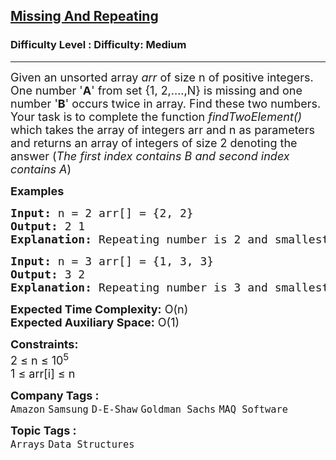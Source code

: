 <h2><a href="https://www.geeksforgeeks.org/problems/find-missing-and-repeating2512/1?utm_source=youtube&utm_medium=collab_striver_ytdescription&utm_campaign=find-missing-and-repeating">Missing And Repeating</a></h2><h3>Difficulty Level : Difficulty: Medium</h3><hr><div class="problems_problem_content__Xm_eO" style="user-select: text;"><p style="user-select: text;"><span style="font-size: 18px; user-select: text;">Given an unsorted array <em style="user-select: text;">arr</em> of size n of positive integers. One number '<strong style="user-select: text;">A</strong>' from set {1, 2,....,N} is missing and one number '<strong style="user-select: text;">B</strong>' occurs twice in array. Find these two numbers. <br style="user-select: text;">Your task is to complete the function <em style="user-select: text;">findTwoElement()</em> which takes the array of integers arr and n as parameters and returns an array of integers of size 2 denoting the answer (<em style="user-select: text;">The first index contains B and second index contains A</em>)<br style="user-select: text;"></span></p>
<p style="user-select: text;"><span style="font-size: 18px; user-select: text;"><strong style="user-select: text;">Examples<br style="user-select: text;"></strong></span></p>
<pre style="user-select: text;"><span style="font-size: 18px; user-select: text;"><strong style="user-select: text;">Input: </strong>n = 2 arr[] = {2, 2}
<strong style="user-select: text;">Output:</strong> 2 1
<strong style="user-select: text;">Explanation:</strong> Repeating number is 2 and smallest positive missing number is 1.
</span></pre>
<pre style="user-select: text;"><span style="font-size: 18px; user-select: text;"><strong style="user-select: text;">Input: </strong>n = 3 arr[] = {1, 3, 3} 
<strong style="user-select: text;">Output:</strong> 3 2
<strong style="user-select: text;">Explanation:</strong> Repeating number is 3 and smallest positive missing number is 2.</span></pre>
<p style="user-select: text;"><span style="font-size: 18px; user-select: text;"><strong style="user-select: text;">Expected Time Complexity:</strong> O(n)<br style="user-select: text;"><strong style="user-select: text;">Expected Auxiliary Space:</strong>&nbsp;O(1)</span></p>
<p style="user-select: text;"><span style="font-size: 18px; user-select: text;"><strong style="user-select: text;">Constraints:</strong><br style="user-select: text;">2 ≤ n ≤ 10<sup style="user-select: text;">5</sup><br style="user-select: text;">1 ≤ arr[i] ≤ n</span></p></div><p><span style=font-size:18px><strong>Company Tags : </strong><br><code>Amazon</code>&nbsp;<code>Samsung</code>&nbsp;<code>D-E-Shaw</code>&nbsp;<code>Goldman Sachs</code>&nbsp;<code>MAQ Software</code>&nbsp;<br><p><span style=font-size:18px><strong>Topic Tags : </strong><br><code>Arrays</code>&nbsp;<code>Data Structures</code>&nbsp;